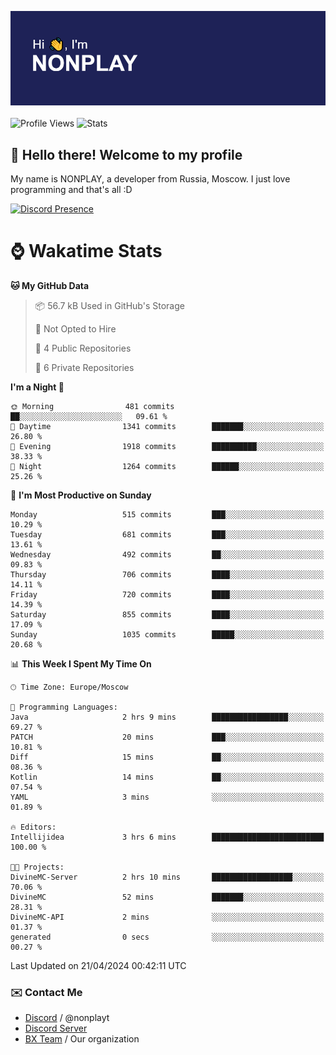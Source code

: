 ![Discord Presence](./header.png)
<br></br>
![Profile Views](https://komarev.com/ghpvc/?username=NONPLAYT&color=blue&style=for-the-badge)
![Stats](https://img.shields.io/badge/0%25-OPTIMIZED-orange?style=for-the-badge)


## :wave: Hello there! Welcome to my profile

My name is NONPLAY, a developer from Russia, Moscow. I just love programming and that's all :D

[![Discord Presence](https://lanyard.cnrad.dev/api/597087584090587177?showDisplayName=true)](https://discord.com/users/597087584090587177) 

# ⌚ Wakatime Stats

<!--START_SECTION:waka-->
**🐱 My GitHub Data** 

> 📦 56.7 kB Used in GitHub's Storage 
 > 
> 🚫 Not Opted to Hire
 > 
> 📜 4 Public Repositories 
 > 
> 🔑 6 Private Repositories 
 > 
**I'm a Night 🦉** 

```text
🌞 Morning                481 commits         ██░░░░░░░░░░░░░░░░░░░░░░░   09.61 % 
🌆 Daytime                1341 commits        ███████░░░░░░░░░░░░░░░░░░   26.80 % 
🌃 Evening                1918 commits        ██████████░░░░░░░░░░░░░░░   38.33 % 
🌙 Night                  1264 commits        ██████░░░░░░░░░░░░░░░░░░░   25.26 % 
```
📅 **I'm Most Productive on Sunday** 

```text
Monday                   515 commits         ███░░░░░░░░░░░░░░░░░░░░░░   10.29 % 
Tuesday                  681 commits         ███░░░░░░░░░░░░░░░░░░░░░░   13.61 % 
Wednesday                492 commits         ██░░░░░░░░░░░░░░░░░░░░░░░   09.83 % 
Thursday                 706 commits         ████░░░░░░░░░░░░░░░░░░░░░   14.11 % 
Friday                   720 commits         ████░░░░░░░░░░░░░░░░░░░░░   14.39 % 
Saturday                 855 commits         ████░░░░░░░░░░░░░░░░░░░░░   17.09 % 
Sunday                   1035 commits        █████░░░░░░░░░░░░░░░░░░░░   20.68 % 
```


📊 **This Week I Spent My Time On** 

```text
🕑︎ Time Zone: Europe/Moscow

💬 Programming Languages: 
Java                     2 hrs 9 mins        █████████████████░░░░░░░░   69.27 % 
PATCH                    20 mins             ███░░░░░░░░░░░░░░░░░░░░░░   10.81 % 
Diff                     15 mins             ██░░░░░░░░░░░░░░░░░░░░░░░   08.36 % 
Kotlin                   14 mins             ██░░░░░░░░░░░░░░░░░░░░░░░   07.54 % 
YAML                     3 mins              ░░░░░░░░░░░░░░░░░░░░░░░░░   01.89 % 

🔥 Editors: 
Intellijidea             3 hrs 6 mins        █████████████████████████   100.00 % 

🐱‍💻 Projects: 
DivineMC-Server          2 hrs 10 mins       ██████████████████░░░░░░░   70.06 % 
DivineMC                 52 mins             ███████░░░░░░░░░░░░░░░░░░   28.31 % 
DivineMC-API             2 mins              ░░░░░░░░░░░░░░░░░░░░░░░░░   01.37 % 
generated                0 secs              ░░░░░░░░░░░░░░░░░░░░░░░░░   00.27 % 
```


 Last Updated on 21/04/2024 00:42:11 UTC
<!--END_SECTION:waka-->

### ✉️ Contact Me

- [Discord](https://discord.com/users/597087584090587177) / @nonplayt
- [Discord Server](https://discord.gg/p7cxhw7E2M)
- [BX Team](https://github.com/BX-Team) / Our organization
